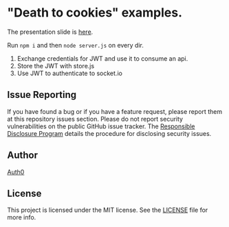# "Death to cookies" examples.

The presentation slide is [here](https://speakerdeck.com/woloski/death-to-cookies-long-live-json-web-tokens).

Run `npm i` and then `node server.js` on every dir.

1.  Exchange credentials for JWT and use it to consume an api.
2.  Store the JWT with store.js
3.  Use JWT to authenticate to socket.io

## Issue Reporting

If you have found a bug or if you have a feature request, please report them at this repository issues section. Please do not report security vulnerabilities on the public GitHub issue tracker. The [Responsible Disclosure Program](https://auth0.com/whitehat) details the procedure for disclosing security issues.

## Author

[Auth0](auth0.com)

## License

This project is licensed under the MIT license. See the [LICENSE](LICENSE) file for more info.
